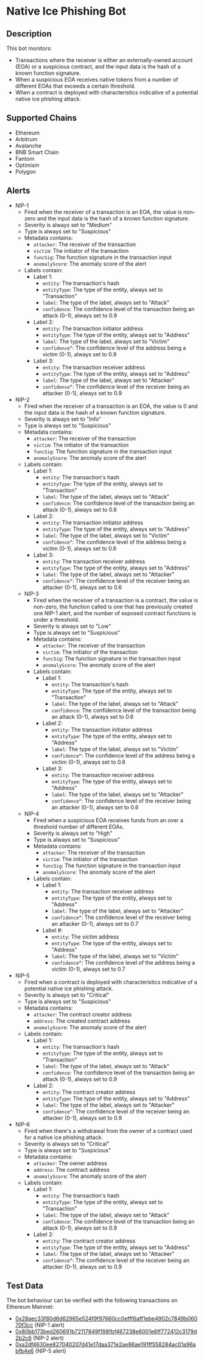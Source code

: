 # Native Ice Phishing Bot

## Description

This bot monitors:

- Transactions where the receiver is either an externally-owned account (EOA) or a suspicious contract, and the input data is the hash of a known function signature.
- When a suspicious EOA receives native tokens from a number of different EOAs that exceeds a certain threshold.
- When a contract is deployed with characteristics indicative of a potential native ice phishing attack.

## Supported Chains

- Ethereum
- Arbitrum
- Avalanche
- BNB Smart Chain
- Fantom
- Optimism
- Polygon

## Alerts

- NIP-1
  - Fired when the receiver of a transaction is an EOA, the value is non-zero and the input data is the hash of a known function signature.
  - Severity is always set to "Medium"
  - Type is always set to "Suspicious"
  - Metadata contains:
    - `attacker`: The receiver of the transaction
    - `victim`: The initiator of the transaction
    - `funcSig`: The function signature in the transaction input
    - `anomalyScore`: The anomaly score of the alert
  - Labels contain:
    - Label 1:
      - `entity`: The transaction's hash
      - `entityType`: The type of the entity, always set to "Transaction"
      - `label`: The type of the label, always set to "Attack"
      - `confidence`: The confidence level of the transaction being an attack (0-1), always set to 0.9
    - Label 2:
      - `entity`: The transaction initiator address
      - `entityType`: The type of the entity, always set to "Address"
      - `label`: The type of the label, always set to "Victim"
      - `confidence`^: The confidence level of the address being a victim (0-1), always set to 0.9
    - Label 3:
      - `entity`: The transaction receiver address
      - `entityType`: The type of the entity, always set to "Address"
      - `label`: The type of the label, always set to "Attacker"
      - `confidence`^: The confidence level of the receiver being an attacker (0-1), always set to 0.9
- NIP-2
  - Fired when the receiver of a transaction is an EOA, the value is 0 and the input data is the hash of a known function signature.
  - Severity is always set to "Info"
  - Type is always set to "Suspicious"
  - Metadata contains:
    - `attacker`: The receiver of the transaction
    - `victim`: The initiator of the transaction
    - `funcSig`: The function signature in the transaction input
    - `anomalyScore`: The anomaly score of the alert
  - Labels contain:
    - Label 1:
      - `entity`: The transaction's hash
      - `entityType`: The type of the entity, always set to "Transaction"
      - `label`: The type of the label, always set to "Attack"
      - `confidence`: The confidence level of the transaction being an attack (0-1), always set to 0.6
    - Label 2:
      - `entity`: The transaction initiator address
      - `entityType`: The type of the entity, always set to "Address"
      - `label`: The type of the label, always set to "Victim"
      - `confidence`^: The confidence level of the address being a victim (0-1), always set to 0.6
    - Label 3:
      - `entity`: The transaction receiver address
      - `entityType`: The type of the entity, always set to "Address"
      - `label`: The type of the label, always set to "Attacker"
      - `confidence`^: The confidence level of the receiver being an attacker (0-1), always set to 0.6
  - NIP-3
    - Fired when the receiver of a transaction is a contract, the value is non-zero, the function called is one that has previously created one NIP-1 alert, and the number of exposed contract functions is under a threshold.
    - Severity is always set to "Low"
    - Type is always set to "Suspicious"
    - Metadata contains:
      - `attacker`: The receiver of the transaction
      - `victim`: The initiator of the transaction
      - `funcSig`: The function signature in the transaction input
      - `anomalyScore`: The anomaly score of the alert
    - Labels contain:
      - Label 1:
        - `entity`: The transaction's hash
        - `entityType`: The type of the entity, always set to "Transaction"
        - `label`: The type of the label, always set to "Attack"
        - `confidence`: The confidence level of the transaction being an attack (0-1), always set to 0.6
      - Label 2:
        - `entity`: The transaction initiator address
        - `entityType`: The type of the entity, always set to "Address"
        - `label`: The type of the label, always set to "Victim"
        - `confidence`^: The confidence level of the address being a victim (0-1), always set to 0.6
      - Label 3:
        - `entity`: The transaction receiver address
        - `entityType`: The type of the entity, always set to "Address"
        - `label`: The type of the label, always set to "Attacker"
        - `confidence`^: The confidence level of the receiver being an attacker (0-1), always set to 0.6
  - NIP-4
    - Fired when a suspicious EOA receives funds from an over a threshold number of different EOAs.
    - Severity is always set to "High"
    - Type is always set to "Suspicious"
    - Metadata contains:
      - `attacker`: The receiver of the transaction
      - `victim`: The initiator of the transaction
      - `funcSig`: The function signature in the transaction input
      - `anomalyScore`: The anomaly score of the alert
    - Labels contain:
      - Label 1:
        - `entity`: The transaction receiver address
        - `entityType`: The type of the entity, always set to "Address"
        - `label`: The type of the label, always set to "Attacker"
        - `confidence`^: The confidence level of the receiver being an attacker (0-1), always set to 0.7
      - Label #:
        - `entity`: The victim address
        - `entityType`: The type of the entity, always set to "Address"
        - `label`: The type of the label, always set to "Victim"
        - `confidence`^: The confidence level of the address being a victim (0-1), always set to 0.7
- NIP-5
  - Fired when a contract is deployed with characteristics indicative of a potential native ice phishing attack.
  - Severity is always set to "Critical"
  - Type is always set to "Suspicious"
  - Metadata contains:
    - `attacker`: The contract creator address
    - `address`: The created contract address
    - `anomalyScore`: The anomaly score of the alert
  - Labels contain:
    - Label 1:
      - `entity`: The transaction's hash
      - `entityType`: The type of the entity, always set to "Transaction"
      - `label`: The type of the label, always set to "Attack"
      - `confidence`: The confidence level of the transaction being an attack (0-1), always set to 0.9
    - Label 2:
      - `entity`: The contract creator address
      - `entityType`: The type of the entity, always set to "Address"
      - `label`: The type of the label, always set to "Attacker"
      - `confidence`^: The confidence level of the receiver being an attacker (0-1), always set to 0.9
- NIP-6
  - Fired when there's a withdrawal from the owner of a contract used for a native ice phishing attack.
  - Severity is always set to "Critical"
  - Type is always set to "Suspicious"
  - Metadata contains:
    - `attacker`: The owner address
    - `address`: The contract address
    - `anomalyScore`: The anomaly score of the alert
  - Labels contain:
    - Label 1:
      - `entity`: The transaction's hash
      - `entityType`: The type of the entity, always set to "Transaction"
      - `label`: The type of the label, always set to "Attack"
      - `confidence`: The confidence level of the transaction being an attack (0-1), always set to 0.9
    - Label 2:
      - `entity`: The contract creator address
      - `entityType`: The type of the entity, always set to "Address"
      - `label`: The type of the label, always set to "Attacker"
      - `confidence`^: The confidence level of the receiver being an attacker (0-1), always set to 0.9

## Test Data

The bot behaviour can be verified with the following transactions on Ethereum Mainnet:

- [0x28aec33f80d6d62965e524f9f97660cc0efff6aff1ebe4902c7849b06070f3cc](https://etherscan.io/tx/0x28aec33f80d6d62965e524f9f97660cc0efff6aff1ebe4902c7849b06070f3cc) (NIP-1 alert)
- [0x80bb173bed260691b72117849f198fbf467238e6001e6ff772412c3179d2b2c6](https://etherscan.io/tx/0x80bb173bed260691b72117849f198fbf467238e6001e6ff772412c3179d2b2c6) (NIP-2 alert)
- [0xa2df4630ee827040207d41e17daa371e2ae86ae191ff558284ac01a96abfb4e6](https://etherscan.io/tx/0xa2df4630ee827040207d41e17daa371e2ae86ae191ff558284ac01a96abfb4e6) (NIP-5 alert)
